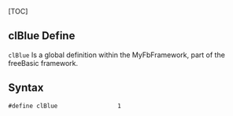 [TOC]
## clBlue Define

`clBlue` Is a global definition within the MyFbFramework, part of the freeBasic framework.
## Syntax

```freeBasic
#define clBlue                 1
```

